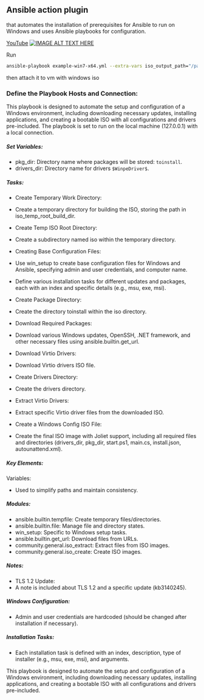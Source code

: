## Ansible action plugin
that automates the installation of prerequisites for Ansible to run on Windows and uses Ansible playbooks for configuration.</br>

[YouTube](https://www.youtube.com/watch?v=CyjWnvdco3U&t=3492s)
[![IMAGE ALT TEXT HERE](https://raw.githubusercontent.com/antnn/win-setup-action-ansible/main/docs/1.jpg)](https://www.youtube.com/watch?v=CyjWnvdco3U&t=3492s)

Run </br>
```bash
ansible-playbook example-win7-x64.yml --extra-vars iso_output_path="/path/to/config.iso"
```
then attach it to vm with windows iso

### Define the Playbook Hosts and Connection:
This playbook is designed to automate the setup and configuration of a Windows environment, including downloading necessary updates, installing applications, and creating a bootable ISO with all configurations and drivers pre-included.
The playbook is set to run on the local machine (127.0.0.1) with a local connection.</br>
 ##### Set Variables:</br>
 - pkg_dir: Directory name where packages will be stored: `toinstall`.</br>
 - drivers_dir: Directory name for drivers `$WinpeDriver$`.</br>
 
##### Tasks:</br>
- Create Temporary Work Directory:

- Create a temporary directory for building the ISO, storing the path in iso_temp_root_build_dir.</br>
- Create Temp ISO Root Directory:</br>
- Create a subdirectory named iso within the temporary directory.</br>
- Creating Base Configuration Files:</br>
-  Use win_setup to create base configuration files for Windows and Ansible, specifying admin and user credentials, and computer name.</br>
- Define various installation tasks for different updates and packages, each with an index and specific details (e.g., msu, exe, msi).</br>
- Create Package Directory:</br>
-   Create the directory toinstall within the iso directory.</br>
- Download Required Packages:</br>
- Download various Windows updates, OpenSSH, .NET framework, and other necessary files using ansible.builtin.get_url.</br>
- Download Virtio Drivers:</br>
- Download Virtio drivers ISO file.</br>
- Create Drivers Directory:</br>
- Create the drivers directory.</br>
- Extract Virtio Drivers:</br>
- Extract specific Virtio driver files from the downloaded ISO.</br>
- Create a Windows Config ISO File:</br>
- Create the final ISO image with Joliet support, including all required files and directories (drivers_dir, pkg_dir, start.ps1, main.cs, install.json, autounattend.xml). </br>


##### Key Elements:</br>
Variables:
- Used to simplify paths and maintain consistency.</br>
##### Modules:</br>
- ansible.builtin.tempfile: Create temporary files/directories.</br>
- ansible.builtin.file: Manage file and directory states.</br>
- win_setup: Specific to Windows setup tasks.</br>
- ansible.builtin.get_url: Download files from URLs.</br>
- community.general.iso_extract: Extract files from ISO images.</br>
- community.general.iso_create: Create ISO images.</br>


##### Notes:
- TLS 1.2 Update: </br>
- A note is included about TLS 1.2 and a specific update (kb3140245).</br>
##### Windows Configuration:</br>
- Admin and user credentials are hardcoded (should be changed after installation if necessary).</br>
##### Installation Tasks:
- Each installation task is defined with an index, description, type of installer (e.g., msu, exe, msi), and arguments.</br>

This playbook is designed to automate the setup and configuration of a Windows environment, including downloading necessary updates, installing applications, and creating a bootable ISO with all configurations and drivers pre-included.
